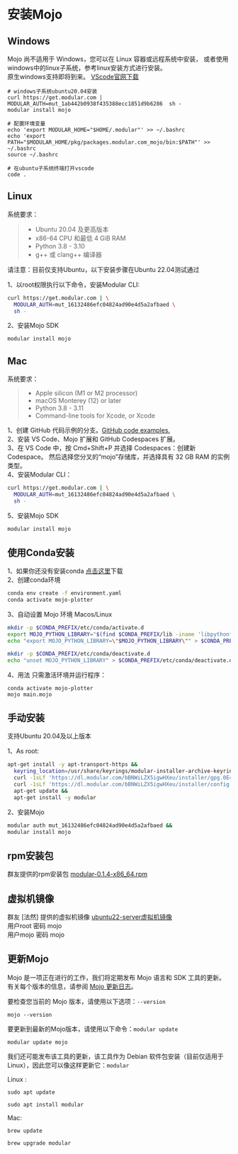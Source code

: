 # 安装Mojo


## Windows
Mojo 尚不适用于 Windows，您可以在 Linux 容器或远程系统中安装，
或者使用windows中的linux子系统，参考linux安装方式进行安装。   
原生windows支持即将到来。
[VScode官网下载](https://code.visualstudio.com/)
```shell
# windows子系统ubuntu20.04安装
curl https://get.modular.com | MODULAR_AUTH=mut_1ab442b0938f435388ecc1851d9b6286  sh -
modular install mojo

# 配置环境变量
echo 'export MODULAR_HOME="$HOME/.modular"' >> ~/.bashrc
echo 'export PATH="$MODULAR_HOME/pkg/packages.modular.com_mojo/bin:$PATH"' >> ~/.bashrc
source ~/.bashrc

# 在ubuntu子系统终端打开vscode
code .
```

## Linux
系统要求：

> + Ubuntu 20.04 及更高版本 
> + x86-64 CPU 和最低 4 GiB RAM
> + Python 3.8 - 3.10
> + g++ 或 clang++ 编译器

请注意：目前仅支持Ubuntu，以下安装步骤在Ubuntu 22.04测试通过

1、以root权限执行以下命令，安装Modular CLI:

```sh
curl https://get.modular.com | \
  MODULAR_AUTH=mut_16132486efc04824ad90e4d5a2afbaed \
  sh -
```
2、安装Mojo SDK
```sh
modular install mojo
```


## Mac
系统要求：

> - Apple silicon (M1 or M2 processor)
> - macOS Monterey (12) or later
> - Python 3.8 - 3.11
> - Command-line tools for Xcode, or Xcode

1、创建 GitHub 代码示例的分支。[GitHub code examples.](https://github.com/modularml/mojo/tree/main/examples)   
2、安装 VS Code、Mojo 扩展和 GitHub Codespaces 扩展。   
3、在 VS Code 中，按 Cmd+Shift+P 并选择 Codespaces：创建新 Codespace。 然后选择您分叉的“mojo”存储库，并选择具有 32 GB RAM 的实例类型。   
4、安装Modular CLI：
```sh
curl https://get.modular.com | \
  MODULAR_AUTH=mut_16132486efc04824ad90e4d5a2afbaed \
  sh -
```

5、安装Mojo SDK 
```sh
modular install mojo
```

## 使用Conda安装
1、如果你还没有安装conda [点击这里](https://docs.conda.io/projects/miniconda/en/latest/#quick-command-line-install)下载  
2、创建conda环境  
```sh
conda env create -f environment.yaml
conda activate mojo-plotter
```
3、自动设置 Mojo 环境 
Macos/Linux
```sh
mkdir -p $CONDA_PREFIX/etc/conda/activate.d
export MOJO_PYTHON_LIBRARY="$(find $CONDA_PREFIX/lib -iname 'libpython*.[s,d]*' | sort -r | head -n 1)"
echo "export MOJO_PYTHON_LIBRARY=\"$MOJO_PYTHON_LIBRARY\"" > $CONDA_PREFIX/etc/conda/activate.d/export-mojo.sh

mkdir -p $CONDA_PREFIX/etc/conda/deactivate.d
echo "unset MOJO_PYTHON_LIBRARY" > $CONDA_PREFIX/etc/conda/deactivate.d/unset-mojo.sh
```
4、用法
只需激活环境并运行程序： 
```SH
conda activate mojo-plotter
mojo main.mojo
```  


## 手动安装
支持Ubuntu 20.04及以上版本

1、As root:
```sh
apt-get install -y apt-transport-https &&
  keyring_location=/usr/share/keyrings/modular-installer-archive-keyring.gpg &&
  curl -1sLf 'https://dl.modular.com/bBNWiLZX5igwHXeu/installer/gpg.0E4925737A3895AD.key' |  gpg --dearmor >> ${keyring_location} &&
  curl -1sLf 'https://dl.modular.com/bBNWiLZX5igwHXeu/installer/config.deb.txt?distro=debian&codename=wheezy' > /etc/apt/sources.list.d/modular-installer.list &&
  apt-get update &&
  apt-get install -y modular
  ```
2、安装Mojo
```sh
modular auth mut_16132486efc04824ad90e4d5a2afbaed &&
modular install mojo
```

## rpm安装包
群友提供的rpm安装包
[modular-0.1.4-x86_64.rpm](https://disk.knloop.com/api/raw/?path=/%F0%9F%94%A5%20Mojo/modular-0.1.4-x86_64.rpm)


## 虚拟机镜像
群友 [法然] 提供的虚拟机镜像
[ubuntu22-server虚拟机镜像](https://disk.knloop.com/%F0%9F%94%A5%20Mojo/ubuntu22-server%E8%99%9A%E6%8B%9F%E6%9C%BA%E9%95%9C%E5%83%8F%20-%20by%20%E6%B3%95%E7%84%B6/)   
用户root 密码 mojo  
用户mojo 密码 mojo

## 更新Mojo

Mojo 是一项正在进行的工作，我们将定期发布 Mojo 语言和 SDK 工具的更新。有关每个版本的信息，请参阅 [Mojo 更新日志](https://docs.modular.com/mojo/changelog.html)。

要检查您当前的 Mojo 版本，请使用以下选项：`--version`

```
mojo --version
```

要更新到最新的Mojo版本，请使用以下命令：`modular update`

```
modular update mojo
```

我们还可能发布该工具的更新，该工具作为 Debian 软件包安装（目前仅适用于 Linux），因此您可以像这样更新它：`modular`

Linux :
```
sudo apt update

sudo apt install modular
```

Mac:
```
brew update

brew upgrade modular
```
